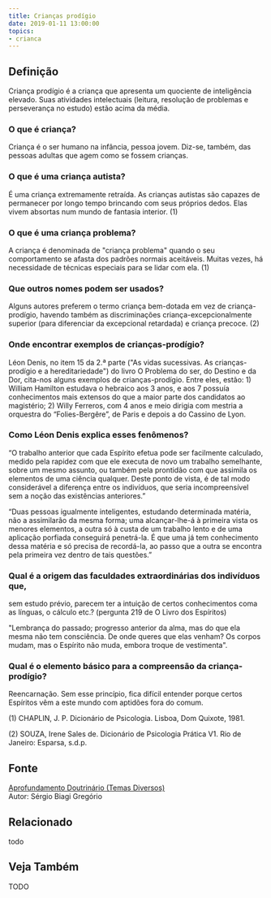 ```yaml
---
title: Crianças prodígio
date: 2019-01-11 13:00:00
topics: 
- crianca
---
```


## Definição
Criança prodígio é a criança que apresenta um quociente de inteligência elevado.
Suas atividades intelectuais (leitura, resolução de problemas e perseverança no
estudo) estão acima da média.

### O que é criança?
Criança é o ser humano na infância, pessoa jovem. Diz-se, também, das
pessoas adultas que agem como se fossem crianças.

### O que é uma criança autista?
É uma criança extremamente retraída. As crianças autistas são capazes de
permanecer por longo tempo brincando com seus próprios dedos. Elas vivem
absortas num mundo de fantasia interior. (1)

### O que é uma criança problema?
A criança é denominada de "criança problema" quando o seu comportamento
se afasta dos padrões normais aceitáveis. Muitas vezes, há necessidade
de técnicas especiais para se lidar com ela. (1)

### Que outros nomes podem ser usados?
Alguns autores preferem o termo criança bem-dotada em vez de
criança-prodígio, havendo também as discriminações
criança-excepcionalmente superior (para diferenciar da excepcional
retardada) e criança precoce. (2)

### Onde encontrar exemplos de crianças-prodígio?
Léon Denis, no item 15 da 2.ª parte ("As vidas sucessivas. As
crianças-prodígio e a hereditariedade") do livro O Problema do ser, do
Destino e da Dor, cita-nos alguns exemplos de crianças-prodígio. Entre
eles, estão: 1) William Hamilton estudava o hebraico aos 3 anos, e aos 7
possuía conhecimentos mais extensos do que a maior parte dos candidatos
ao magistério; 2) Willy Ferreros, com 4 anos e meio dirigia com mestria
a orquestra do “Folies-Bergêre”, de Paris e depois a do Cassino de Lyon.

### Como Léon Denis explica esses fenômenos?
“O trabalho anterior que cada Espírito efetua pode ser facilmente
calculado, medido pela rapidez com que ele executa de novo um trabalho
semelhante, sobre um mesmo assunto, ou também pela prontidão com que
assimila os elementos de uma ciência qualquer. Deste ponto de vista, é
de tal modo considerável a diferença entre os indivíduos, que seria
incompreensível sem a noção das existências anteriores.”

“Duas pessoas igualmente inteligentes, estudando determinada matéria,
não a assimilarão da mesma forma; uma alcançar-lhe-á à primeira vista os
menores elementos, a outra só à custa de um trabalho lento e de uma
aplicação porfiada conseguirá penetrá-la. É que uma já tem conhecimento
dessa matéria e só precisa de recordá-la, ao passo que a outra se
encontra pela primeira vez dentro de tais questões.”

### Qual é a origem das faculdades extraordinárias dos indivíduos que,
sem estudo prévio, parecem ter a intuição de certos conhecimentos coma
as línguas, o cálculo etc.? (pergunta 219 de O Livro dos Espíritos)

"Lembrança do passado; progresso anterior da alma, mas do que ela mesma
não tem consciência. De onde queres que elas venham? Os corpos mudam,
mas o Espírito não muda, embora troque de vestimenta".

### Qual é o elemento básico para a compreensão da criança-prodígio?
Reencarnação. Sem esse princípio, fica difícil entender porque
certos Espíritos vêm a este mundo com aptidões fora do comum.


(1) CHAPLIN, J. P. Dicionário de Psicologia. Lisboa, Dom Quixote,
1981.

(2) SOUZA, Irene Sales de. Dicionário de Psicologia Prática V1. Rio de
Janeiro: Esparsa, s.d.p.

## Fonte
[Aprofundamento Doutrinário (Temas Diversos)](https://sites.google.com/view/aprofundamentodoutrinario/crianças-prodígio)  
Autor: Sérgio Biagi Gregório



## Relacionado
todo

## Veja Também
TODO


